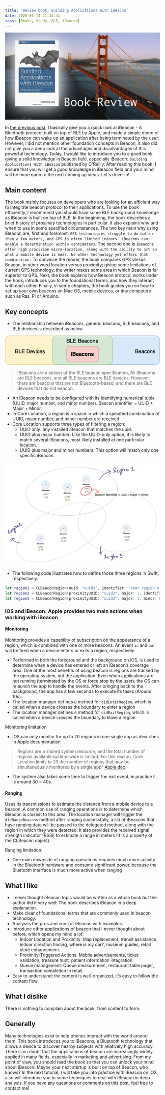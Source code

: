 ```yaml
---
title: 'Review book: Building Applications With iBeacon'
date: 2020-06-14 21:13:41
tags: [Books, Study, BLE, iBeacon]
---
```

![](/Post-Resources/ibeacons/ibeacon-cover.png "SwiftApprentice")

In [the previous post](/2018/08/18/Best-practice-iBeacon/), I basically give you a quick look at iBeacon - A Bluetooth protocol built on top of BLE by Apple, and made a simple demo of how iBeacon can wake up an application after being terminated by the user. However, I did not mention other foundation concepts in Beacon, it also did not give you a deep look at the advantages and disadvantages of this powerful technology.
Today, I would like to introduce you to a good book giving a solid knowledge in Beacon field, especially iBeacon: `Building Applications With iBeacon` published by O'Reilly.
After reading this book, I ensure that you will get a good knowledge in iBeacon field and your mind will be more open to the next coming up ideas.
Let's drive-in!
<!-- more --> 

## Main content
The book mainly focuses on developers who are looking for an efficient way to integrate beacon protocol to their applications. To use the book efficiently, I recommend you should have some BLE background knowledge as iBeacon is built on top of BLE.
In the beginning, the book describes a brief history of *proximity* technologies in particular. It also explains why and when to use in some specified circumstances.
The two key main why using iBeacon are, first and foremost, `GPS technologies struggle to do better than a few meters, and GPS is often limited indoors. iBeacons can enable a determination within centimeters`. The second one is `iBeacons offer high precision micro-location, along with the ability to act on what a mobile device is near. No other technology yet offers that combination.`
To convince the reader, the book compares GPS versus Beacon, in other word location versus proximity; giving some limitations of current GPS technology, the writer makes some area in which Beacon is far superior to GPS.
Next, the book explains how Beacon protocol works under the hook; introduces you to the foundational terms, and how they interact with each other.
Finally, in some chapters, the book guides you on how to set up your own beacons on Mac OS, mobile devices, or tiny computers such as Ras. Pi or Arduino.

## Key concepts
- The relationship between iBeacons, generic beacons, BLE beacons, and BLE devices is described as below

<div style="text-align:center">

![](/Post-Resources/ibeacons/Beacon-RelationShip.png "Beacon Relationship")

</div>

> iBeacons are a subset of the BLE beacon specification, All iBeacons are BLE beacons, and all BLE beacons are BLE devices. However, there are beacons that are not Bluetooth-based, and there are BLE devices that do not beacon.


- An iBeacon needs to be configured with its identifying numerical tuple (UUID, major number, and minor number).
Beacon identifier = UUID + Major + Minor.
- In Core Location, a region is a space in which a specified combination of UUID, major number, and minor number are received.
- Core Location supports three types of filtering a region:
    + UUID only: any installed iBeacon that matches the uuid.
    + UUID plus major number: Like the UUID-only option, it is likely to match several iBeacons, most likely installed at one particular location.
    + UUID plus major and minor numbers: This option will match only one specific iBeacon.

![](/Post-Resources/ibeacons/Regions.png "Beacon Regions")

- The following code illustrates how to define those three regions in Swift, respectively.
```swift
let region1 = CLBeaconRegion(uuid: "uuid1", identifier: "Your region's name 1")
let region2 = CLBeaconRegion(proximityUUID: "uuid2", major: 1, identifier: "Your region's name 2")
let region3 = CLBeaconRegion(proximityUUID: "uuid3", major: 1, minor: 0, identifier: "Your region's name 3")
```

### iOS and iBeacon: Apple provides two main actions when working with iBeacon
#### **Monitoring**
Monitoring provides a capability of subscription on the appearance of a region, which is combined with one or more beacons.
An event `in` and `out` will be fired when a device enters or exits a region, respectively.

- Performed in both the foreground and the background on iOS, is used to determine when a device has entered or left an iBeacon’s coverage area. One of the most benefits of using beacon is regions are tracked by the operating system, not the application. Even when applications are not running (terminated by the OS or force stop by the user), the OS can relaunch the app to handle the events. After bringing back to the background, the app has a few seconds to execute its tasks (Around 10s).
- The location manager defines a method for `didEnterRegion`, which is called when a device crosses the boundary to enter a region
- The location manager defines a method for `didExitRegion`, which is called when a device crosses the boundary to leave a region.

Monitoring limitation
- iOS can only monitor for up to 20 regions in one single app as describes in Apple documentation
> Regions are a shared system resource, and the total number of regions available system-wide is limited. For this reason, Core Location limits to 20 the number of regions that may be simultaneously monitored by a single app” [Apple doc](https://developer.apple.com/library/archive/documentation/UserExperience/Conceptual/LocationAwarenessPG/RegionMonitoring/RegionMonitoring.html). 
- The system also takes some time to trigger the exit event, in practice it is around 30 ~ 40s.

#### **Ranging**
Uses its transmissions to estimate the distance from a mobile device to a beacon. A common use of ranging operations is to determine which iBeacon is closest to this area.
The location manager will trigger the `didRangeBeacons` method after ranging successfully, a list of iBeacons that have ranging data will be passed to the delegated method, along with the region in which they were detected. It also provides the received signal strength indicator (RSSI) to estimate a range in meters (It is a property of the CLBeacon object).

Ranging limitation: 
- One main downside of ranging operations requires much more activity in the Bluetooth hardware and consume significant power, because the Bluetooth interface is much more active when ranging

## What I like
- I never thought iBeacon topic would be written as a whole book but the author did it very well: The book describes iBeacon in a deep explanation.
- Make clear of foundational terms that are commonly used in beacon technology.
- Analyses the pros and cons of iBeacon with examples.
- Introduce other applications of beacon that I never thought about before, which opens my mind a lot:
    + Indoor Location and Proximity: Map replacement, transit assistance, indoor direction finding, where is my car?, museum guides, retail store enhancement.
    + Proximity-Triggered Actions: Mobile advertisements, ticket validation, treasure hunt, patient information integration.
    + Queue management: Queue measurement, restaurant table pager, transaction completion in retail.
- Easy to understand: the content is well-organized, it’s easy to follow the content flow.

## What I dislike
There is nothing to complain about the book, from content to form.

## Generally
Many technologies exist to help phones interact with the world around them. This book introduces you to iBeacons, a Bluetooth technology that allows a device to discover nearby subjects with relatively high accuracy. There is no doubt that the applications of beacon are increasingly widely applied in many fields, especially in marketing and advertising. 
From my point of view, you should read the book so that you can unlock your mind about iBeacon. Maybe your next startup is built on top of Beacon, who knows?
In the next tutorial, I will take you into practice with iBeacon on iOS, also will introduce you to some techniques to deal with iBeacon in deep analysis.
If you have any questions or comments on this post, feel free to contact me!
